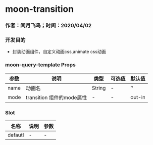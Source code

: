 
# moon-transition

### 作者：闰月飞鸟；时间：2020/04/02
### 开发目的
- 封装动画组件，自定义动画css,animate css动画


### moon-query-template Props 
参数 |说明|类型|可选值|默认值
---|---|---|---|---
name|动画名|String|-|’‘
mode|transition 组件的mode属性|-|-|out-in

 ###  Slot
  名称 |说明| 参数
---|---|---|
defautl|-|-
 